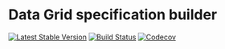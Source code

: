 # Data Grid specification builder
[![Latest Stable Version](https://poser.pugx.org/spiral/data-grid-bridge/version)](https://packagist.org/packages/spiral/data-grid-bridge)
[![Build Status](https://travis-ci.org/spiral/data-grid-bridge.svg?branch=master)](https://travis-ci.org/spiral/data-grid-bridge)
[![Codecov](https://codecov.io/gh/spiral/data-grid-bridge/branch/master/graph/badge.svg)](https://codecov.io/gh/spiral/data-grid-bridge/)

